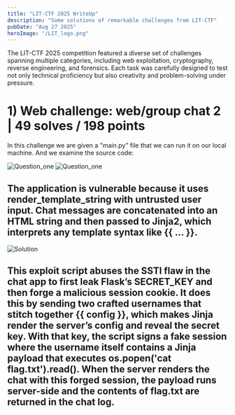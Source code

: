 ```yaml
---
title: "LIT-CTF 2025 WriteUp"
description: "Some solutions of remarkable challenges from LIT-CTF"
pubDate: "Aug 27 2025"
heroImage: "/LIT_logo.png"
---
```


The LIT-CTF 2025 competition featured a diverse set of challenges spanning multiple categories, including web exploitation, cryptography, reverse engineering, and forensics. Each task was carefully designed to test not only technical proficiency but also creativity and problem-solving under pressure.

# 1) Web challenge:     web/group chat 2 |  49 solves / 198 points

In this challenge we are given a "main.py" file that we can run it on our local machine. And we examine the source code:



![Question_one](/questions/web_chat2_part1.png)
![Question_one](/questions/web_chat2_part2.png)



## The application is vulnerable because it uses render_template_string with untrusted user input. Chat messages are concatenated into an HTML string and then passed to Jinja2, which interprets any template syntax like {{ ... }}.

![Solution](/solutions/web_group2_sol.png)

 ## **This exploit script abuses the SSTI flaw in the chat app to first leak Flask’s SECRET_KEY and then forge a malicious session cookie. It does this by sending two crafted usernames that stitch together {{ config }}, which makes Jinja render the server’s config and reveal the secret key. With that key, the script signs a fake session where the username itself contains a Jinja payload that executes os.popen('cat flag.txt').read(). When the server renders the chat with this forged session, the payload runs server-side and the contents of flag.txt are returned in the chat log.**
